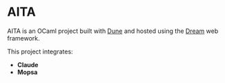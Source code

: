 # AITA

AITA is an OCaml project built with [Dune](https://dune.build/) and hosted using the [Dream](https://aantron.github.io/dream/) web framework.

This project integrates:
- **Claude**
- **Mopsa**
